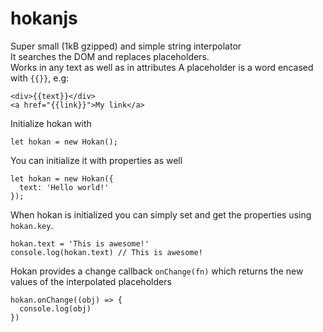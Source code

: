# hokanjs
Super small (1kB gzipped) and simple string interpolator  
It searches the DOM and replaces placeholders.  
Works in any text as well as in attributes
A placeholder is a word encased with `{{}}`, e.g:  
```
<div>{{text}}</div>
<a href="{{link}}">My link</a>
```

Initialize hokan with
```
let hokan = new Hokan();
```
You can initialize it with properties as well

```
let hokan = new Hokan({
  text: 'Hello world!'
});
```

When hokan is initialized you can simply set and get the properties using `hokan.key`.
```
hokan.text = 'This is awesome!'
console.log(hokan.text) // This is awesome!
```

Hokan provides a change callback `onChange(fn)` which returns the new values of the interpolated placeholders
```
hokan.onChange((obj) => {
  console.log(obj)
})
```
